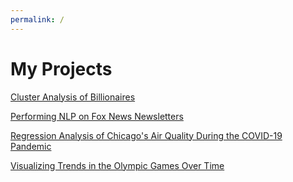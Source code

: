 ```yaml
---
permalink: /
---
```

# My Projects
[Cluster Analysis of Billionaires](https://arosenblum1.github.io/arosenblum1/billionaires/)

[Performing NLP on Fox News Newsletters](https://arosenblum1.github.io/arosenblum1/foxnews/)

[Regression Analysis of Chicago's Air Quality During the COVID-19 Pandemic](https://arosenblum1.github.io/arosenblum1/airquality/)

[Visualizing Trends in the Olympic Games Over Time](https://arosenblum1.github.io/arosenblum1/olympics/)
